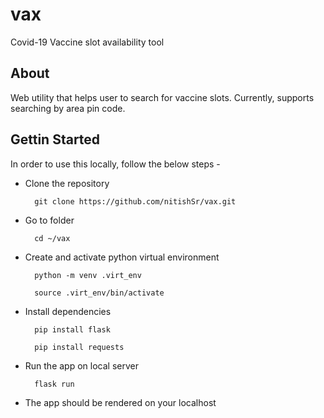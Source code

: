 # vax
Covid-19 Vaccine slot availability tool

## About
Web utility that helps user to search for vaccine slots. Currently, supports searching by area pin code.

## Gettin Started
In order to use this locally, follow the below steps -

- Clone the repository 
  ```
    git clone https://github.com/nitishSr/vax.git
  ```

- Go to folder
  ```
    cd ~/vax
  ```

- Create and activate python virtual environment
  ```
    python -m venv .virt_env

    source .virt_env/bin/activate
  ```

- Install dependencies
  ```
    pip install flask

    pip install requests
  ```

- Run the app on local server
  ```
    flask run
  ```

- The app should be rendered on your localhost
